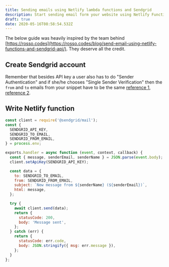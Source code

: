 ```yaml
---
title: Sending emails using Netlify lambda functions and Sendgrid
description: Start sending email form your website using Netlify Functions and Sendgrid
draft: true
date: 2020-05-16T08:58:54.532Z
---
```

The below guide was heavily inspired by the team behind [https://rosso.codes](https://rosso.codes/blog/send-email-using-netlify-functions-and-sendgrid-api/). They deserve all the credit.

## Create Sendgrid account

Remember that besides API key a user also has to do "Sender Authentication" and if she/he chooses "Single Sender Verification" then the `from` and `to` emails from your snippet have to be the same [reference 1](https://sendgrid.com/docs/ui/account-and-settings/how-to-set-up-domain-authentication/), [reference 2](https://sendgrid.com/docs/for-developers/sending-email/sender-identity/).

## Write Netlify function

```javascript
const client = require('@sendgrid/mail');
const {
  SENDGRID_API_KEY,
  SENDGRID_TO_EMAIL,
  SENDGRID_FROM_EMAIL,
} = process.env;

exports.handler = async function (event, context, callback) {
  const { message, senderEmail, senderName } = JSON.parse(event.body);
  client.setApiKey(SENDGRID_API_KEY);

  const data = {
    to: SENDGRID_TO_EMAIL,
    from: SENDGRID_FROM_EMAIL,
    subject: `New message from ${senderName} (${senderEmail})`,
    html: message,
  };

  try {
    await client.send(data);
    return {
      statusCode: 200,
      body: 'Message sent',
    };
  } catch (err) {
    return {
      statusCode: err.code,
      body: JSON.stringify({ msg: err.message }),
    };
  }
};

```